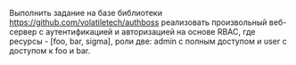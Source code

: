 Выполнить  задание на базе библиотеки 
https://github.com/volatiletech/authboss реализовать произвольный веб-сервер с аутентификацией и авторизацией 
на основе RBAC, где ресурсы - [foo, bar, sigma], роли две: admin с полным доступом и user с доступом к foo и bar. 

